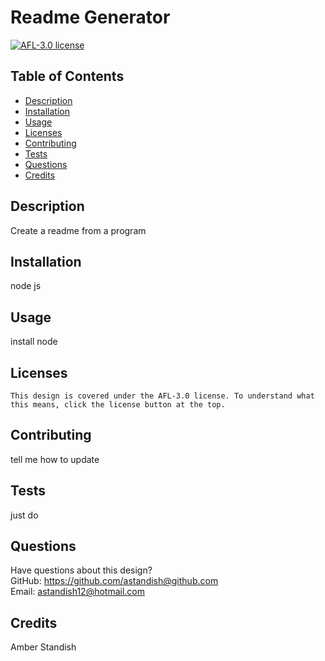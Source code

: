 # Readme Generator

[![AFL-3.0 license](https://img.shields.io/badge/License-AFL-3.0-blue.svg)](https://opensource.org/licenses/AFL-3.0)

## Table of Contents
* [Description](#description)
* [Installation](#installation)
* [Usage](#usage)
* [Licenses](#licenses)
* [Contributing](#contributing)
* [Tests](#tests)
* [Questions](#questions)
* [Credits](#credits)
  
## Description
Create a readme from a program

## Installation
node js

## Usage
install node

## Licenses
    This design is covered under the AFL-3.0 license. To understand what this means, click the license button at the top.

## Contributing
tell me how to update

## Tests
just do

## Questions
Have questions about this design?  
GitHub: https://github.com/astandish@github.com  
Email: astandish12@hotmail.com

## Credits
Amber Standish
